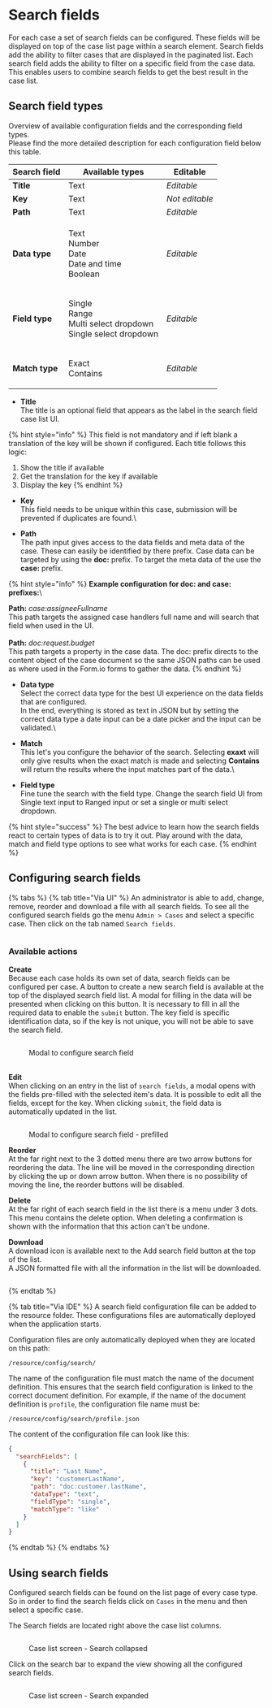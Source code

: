 # Search fields

For each case a set of search fields can be configured. These fields will be displayed on top of the case list page within a search element. Search fields add the ability to filter cases that are displayed in the paginated list. Each search field adds the ability to filter on a specific field from the case data.\
This enables users to combine search fields to get the best result in the case list.

## Search field types

Overview of available configuration fields and the corresponding field types.\
Please find the more detailed description for each configuration field below this table.

| Search field   | Available types                                                           | Editable       |
| -------------- | ------------------------------------------------------------------------- | -------------- |
| **Title**      | Text                                                                      | _Editable_     |
| **Key**        | Text                                                                      | _Not editable_ |
| **Path**       | Text                                                                      | _Editable_     |
| **Data type**  | <p>Text<br>Number<br>Date<br>Date and time<br>Boolean</p>                 | _Editable_     |
| **Field type** | <p>Single<br>Range<br>Multi select dropdown<br>Single select dropdown</p> | _Editable_     |
| **Match type** | <p>Exact<br>Contains</p>                                                  | _Editable_     |

* **Title**\
  The title is an optional field that appears as the label in the search field case list UI.

{% hint style="info" %}
This field is not mandatory and if left blank a translation of the key will be shown if configured. Each title follows this logic:

1. Show the title if available
2. Get the translation for the key if available
3. Display the key
{% endhint %}

* **Key**\
  This field needs to be unique within this case, submission will be prevented if duplicates are found.\

* **Path**\
  The path input gives access to the data fields and meta data of the case. These can easily be identified by there prefix. Case data can be targeted by using the **doc:** prefix. To target the meta data of the use the **case:** prefix.

{% hint style="info" %}
**Example configuration for doc: and case: prefixes:**\


**Path:** _case:assigneeFullname_\
This path targets the assigned case handlers full name and will search that field when used in the UI.\
\
**Path:** _doc:request.budget_\
This path targets a property in the case data. The doc: prefix directs to the content object of the case document so the same JSON paths can be used as where used in the Form.io forms to gather the data.
{% endhint %}

* **Data type**\
  Select the correct data type for the best UI experience on the data fields that are configured.\
  In the end, everything is stored as text in JSON but by setting the correct data type a date input can be a date picker and the input can be validated.\

* **Match**\
  This let's you configure the behavior of the search. Selecting **exaxt** will only give results when the exact match is made and selecting **Contains** will return the results where the input matches part of the data.\

* **Field type**\
  Fine tune the search with the field type. Change the search field UI from Single text input to Ranged input or set a single or multi select dropdown.

{% hint style="success" %}
The best advice to learn how the search fields react to certain types of data is to try it out. Play around with the data, match and field type options to see what works for each case.
{% endhint %}



## Configuring search fields

{% tabs %}
{% tab title="Via UI" %}
An administrator is able to add, change, remove, reorder and download a file with all search fields. To see all the configured search fields go the menu `Admin > Cases` and select a specific case. Then click on the tab named `Search fields`.

<figure><img src="../../.gitbook/assets/image (41).png" alt=""><figcaption></figcaption></figure>

### **Available actions**

**Create**\
Because each case holds its own set of data, search fields can be configured per case. A button to create a new search field is available at the top of the displayed search field list. A modal for filling in the data will be presented when clicking on this button. It is necessary to fill in all the required data to enable the `submit` button. The key field is specific identification data, so if the key is not unique, you will not be able to save the search field.

<figure><img src="../../.gitbook/assets/image (44).png" alt=""><figcaption><p>Modal to configure search field</p></figcaption></figure>

\
**Edit**\
When clicking on an entry in the list of `search fields`, a modal opens with the fields pre-filled with the selected item's data. It is possible to edit all the fields, except for the key. When clicking `submit`, the field data is automatically updated in the list.

<figure><img src="../../.gitbook/assets/image (42).png" alt=""><figcaption><p>Modal to configure search field - prefilled</p></figcaption></figure>



**Reorder**\
At the far right next to the 3 dotted menu there are two arrow buttons for reordering the data. The line will be moved in the corresponding direction by clicking the up or down arrow button. When there is no possibility of moving the line, the reorder buttons will be disabled.

**Delete**\
At the far right of each search field in the list there is a menu under 3 dots. This menu contains the delete option. When deleting a confirmation is shown with the information that this action can't be undone.

**Download**\
A download icon is available next to the Add search field button at the top of the list.\
A JSON formatted file with all the information in the list will be downloaded.

<figure><img src="../../.gitbook/assets/image (45).png" alt=""><figcaption></figcaption></figure>
{% endtab %}

{% tab title="Via IDE" %}
A search field configuration file can be added to the resource folder. These configurations files are automatically deployed when the application starts.

Configuration files are only automatically deployed when they are located on this path:

`/resource/config/search/`

The name of the configuration file must match the name of the document definition. This ensures that the search field configuration is linked to the correct document definition. For example, if the name of the document definition is `profile`, the configuration file name must be:

`/resource/config/search/profile.json`

The content of the configuration file can look like this:

```json
{
  "searchFields": [
    {
      "title": "Last Name",
      "key": "customerLastName",
      "path": "doc:customer.lastName",
      "dataType": "text",
      "fieldType": "single",
      "matchType": "like"
    }
  ]
}
```
{% endtab %}
{% endtabs %}



## Using search fields

Configured search fields can be found on the list page of every case type. So in order to find the search fields click on `Cases` in the menu and then select a specific case.

The Search fields are located right above the case list columns.

<figure><img src="../../.gitbook/assets/image (39).png" alt=""><figcaption><p>Case list screen - Search collapsed</p></figcaption></figure>

Click on the search bar to expand the view showing all the configured search fields.

<figure><img src="../../.gitbook/assets/image (40).png" alt=""><figcaption><p>Case list screen - Search expanded</p></figcaption></figure>
